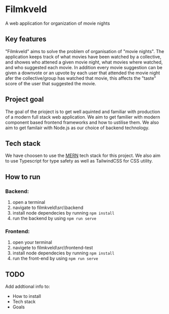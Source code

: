 # Filmkveld

A web application for organization of movie nights



## Key features 

"Filmkveld" aims to solve the problem of organisation of "movie nights". The application keeps track of what movies have been watched by a collective, and showes who attened a given movie night, what movies where watched, and who suggested each movie. In addition every movie suggestion can be given a downvote or an upvote by each user that attended the movie night afer the collective/group has watched that movie, this affects the "taste" score of the user that suggested the movie.


## Project goal

The goal of the prioject is to get well aquinted and familiar with production of a modern full stack web application. We aim to get familier with modern component based frontend frameworks and how to ustilise them. We also aim to get familair with Node.js as our choice of backend technology.




## Tech stack

We have choosen to use the [MERN](https://www.mongodb.com/mern-stack) tech stack for this project. We also aim to use Typescript for type safety as well as TailwindCSS for CSS utility.


## How to run


### Backend:
1. open a terminal
2. navigate to filmkveld\src\backend
3. install node dependecies by running `npm install`
4. run the backend by using `npm run serve`

### Frontend:
1. open your terminal
2. navigete to filmkveld\src\frontend-test
3. install node dependecies by running `npm install`
4. run the front-end by using  `npm run serve`

## TODO

Add addtional info to:
- How to install
- Tech stack
- Goals
